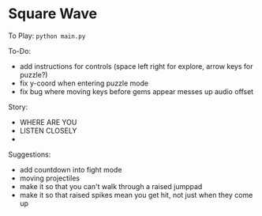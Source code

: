 # Square Wave

To Play:
`python main.py`

To-Do:
- add instructions for controls (space left right for explore, arrow keys for puzzle?)
- fix y-coord when entering puzzle mode
- fix bug where moving keys before gems appear messes up audio offset

Story:
- WHERE ARE YOU
- LISTEN CLOSELY
- 

Suggestions:
- add countdown into fight mode
- moving projectiles
- make it so that you can't walk through a raised jumppad
- make it so that raised spikes mean you get hit, not just when they come up